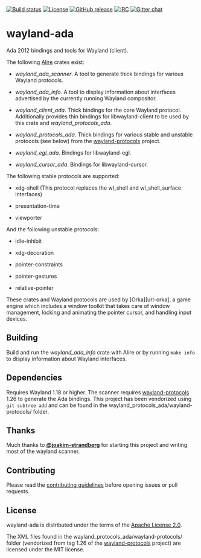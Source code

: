 [![Build status](https://github.com/onox/wayland-ada/actions/workflows/build.yaml/badge.svg)](https://github.com/onox/wayland-ada/actions/workflows/build.yaml)
[![License](https://img.shields.io/github/license/onox/wayland-ada.svg?color=blue)](https://github.com/onox/wayland-ada/blob/master/LICENSE)
[![GitHub release](https://img.shields.io/github/release/onox/wayland-ada.svg)](https://github.com/onox/waylanda-ada/releases/latest)
[![IRC](https://img.shields.io/badge/IRC-%23ada%20on%20libera.chat-orange.svg)](https://libera.chat)
[![Gitter chat](https://badges.gitter.im/gitterHQ/gitter.svg)](https://gitter.im/ada-lang/Lobby)

# wayland-ada

Ada 2012 bindings and tools for Wayland (client).

The following [Alire][url-alire] crates exist:

 - *wayland_ada_scanner*. A tool to generate thick bindings for various
   Wayland protocols.

 - *wayland_ada_info*. A tool to display information about interfaces
   advertised by the currently running Wayland compositor.

 - *wayland_client_ada*. Thick bindings for the core Wayland protocol.
   Additionally provides thin bindings for libwayland-client to be used
   by this crate and *wayland_protocols_ada*.

 - *wayland_protocols_ada*. Thick bindings for various stable and
   unstable protocols (see below) from the [wayland-protocols][url-wayland-protocols] project.

 - *wayland_egl_ada*. Bindings for libwayland-egl.

 - *wayland_cursor_ada*. Bindings for libwayland-cursor.

The following stable protocols are supported:

 - xdg-shell (This protocol replaces the wl\_shell and wl\_shell\_surface interfaces)

 - presentation-time

 - viewporter

And the following unstable protocols:

 - idle-inhibit

 - xdg-decoration

 - pointer-constraints

 - pointer-gestures

 - relative-pointer

These crates and Wayland protocols are used by [Orka][url-orka],
a game engine which includes a window
toolkit that takes care of window management, locking and animating the
pointer cursor, and handling input devices.

## Building

Build and run the *wayland_ada_info* crate with Alire or by running `make info`
to display information about Wayland interfaces.

## Dependencies

Requires Wayland 1.18 or higher.
The scanner requires [wayland-protocols][url-wayland-protocols] 1.26
to generate the Ada bindings.
This project has been vendorized using `git subtree add` and can be found in
the wayland\_protocols\_ada/wayland-protocols/ folder.

## Thanks

Much thanks to [**@joakim-strandberg**][url-user-joakim-strandberg] for starting
this project and writing most of the wayland scanner.

## Contributing

Please read the [contributing guidelines][url-contributing] before opening
issues or pull requests.

## License

wayland-ada is distributed under the terms of the [Apache License 2.0][url-apache].

The XML files found in the wayland\_protocols\_ada/wayland-protocols/ folder
(vendorized from tag 1.26 of the [wayland-protocols][url-wayland-protocols] project)
are licensed under the MIT license.

  [url-alire]: https://alire.ada.dev/
  [url-apache]: https://opensource.org/licenses/Apache-2.0
  [url-awt]: https://github.com/onox/orka/tree/master/awt
  [url-contributing]: /CONTRIBUTING.md
  [url-user-joakim-strandberg]: https://github.com/joakim-strandberg
  [url-wayland-protocols]: https://gitlab.freedesktop.org/wayland/wayland-protocols
